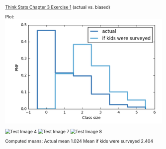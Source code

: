 [Think Stats Chapter 3 Exercise 1](http://greenteapress.com/thinkstats2/html/thinkstats2004.html#toc31) (actual vs. biased)

Plot:
![Plot of actual number of kids in household vs. if kids were surveyed](plotfor31.png)

![Test Image 4](https://github.com/tograh/testrepository/3DTest.png)
![Test Image 7](https://github.com/tograh/testrepository/master/3DTest.png)
![Test Image 8](https://raw.githubusercontent.com/tograh/testrepository/master/3DTest.png)

Computed means:
Actual mean 1.024
Mean if kids were surveyed 2.404
